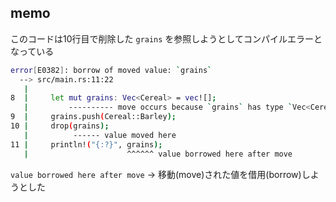 ## memo

このコードは10行目で削除した `grains` を参照しようとしてコンパイルエラーとなっている

```bash
error[E0382]: borrow of moved value: `grains`
  --> src/main.rs:11:22
   |
8  |     let mut grains: Vec<Cereal> = vec![];
   |         ---------- move occurs because `grains` has type `Vec<Cereal>`, which does not implement the `Copy` trait
9  |     grains.push(Cereal::Barley);
10 |     drop(grains);
   |          ------ value moved here
11 |     println!("{:?}", grains);
   |                      ^^^^^^ value borrowed here after move
```

`value borrowed here after move` -> 移動(move)された値を借用(borrow)しようとした


